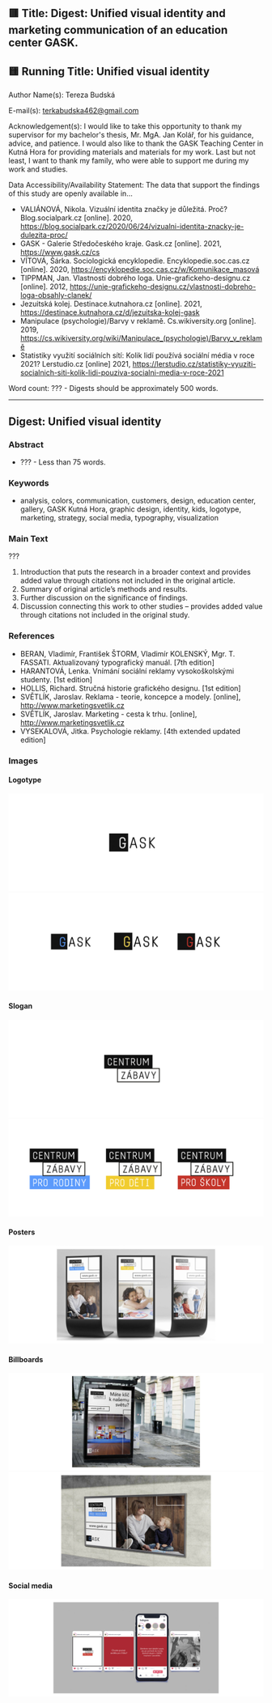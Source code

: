 ## 🟥 Title: Digest: Unified visual identity and marketing communication of an education center GASK.

## 🟨 Running Title: Unified visual identity 

Author Name(s): Tereza Budská

E-mail(s): terkabudska462@gmail.com

Acknowledgement(s): I would like to take this opportunity to thank my supervisor for my bachelor's thesis, Mr. MgA. Jan Kolář, for his guidance, advice, and patience. I would also like to thank the GASK Teaching Center in Kutná Hora for providing materials and materials for my work. Last but not least, I want to thank my family, who were able to support me during my work and studies.

Data Accessibility/Availability Statement:
The data that support the findings of this study are openly available in...
- VALIÁNOVÁ, Nikola. Vizuální identita značky je důležitá. Proč? Blog.socialpark.cz [online]. 2020, https://blog.socialpark.cz/2020/06/24/vizualni-identita-znacky-je-dulezita-proc/
- GASK - Galerie Středočeského kraje. Gask.cz [online]. 2021, https://www.gask.cz/cs
- VÍTOVÁ, Šárka. Sociologická encyklopedie. Encyklopedie.soc.cas.cz [online]. 2020, https://encyklopedie.soc.cas.cz/w/Komunikace_masová
- TIPPMAN, Jan. Vlastnosti dobrého loga. Unie-grafickeho-designu.cz [online]. 2012, https://unie-grafickeho-designu.cz/vlastnosti-dobreho-loga-obsahly-clanek/
- Jezuitská kolej. Destinace.kutnahora.cz [online]. 2021, https://destinace.kutnahora.cz/d/jezuitska-kolej-gask
- Manipulace (psychologie)/Barvy v reklamě. Cs.wikiversity.org [online]. 2019, https://cs.wikiversity.org/wiki/Manipulace_(psychologie)/Barvy_v_reklamě
- Statistiky využití sociálních sítí: Kolik lidí používá sociální média v roce 2021? Lerstudio.cz [online] 2021, https://lerstudio.cz/statistiky-vyuziti-socialnich-siti-kolik-lidi-pouziva-socialni-media-v-roce-2021

Word count: ??? - Digests should be approximately 500 words.

- - -

## Digest: Unified visual identity 

### Abstract
- ??? - Less than 75 words.

### Keywords
- analysis, colors, communication, customers, design, education center, gallery, GASK Kutná Hora, graphic design, identity, kids, logotype, marketing, strategy, social media, typography, visualization

### Main Text
???
1. Introduction that puts the research in a broader context and provides added value through citations not included in the original article.
2. Summary of original article’s methods and results.
3. Further discussion on the significance of findings.
4. Discussion connecting this work to other studies – provides added value through citations not included in the original study.

### References
- BERAN, Vladimír, František ŠTORM, Vladimír KOLENSKÝ, Mgr. T. FASSATI. Aktualizovaný typografický manuál. [7th edition]
- HARANTOVÁ, Lenka. Vnímání sociální reklamy vysokoškolskými studenty. [1st edition]
- HOLLIS, Richard. Stručná historie grafického designu. [1st edition] 
- SVĚTLÍK, Jaroslav. Reklama - teorie, koncepce a modely. [online], http://www.marketingsvetlik.cz
- SVĚTLÍK, Jaroslav. Marketing - cesta k trhu. [online], http://www.marketingsvetlik.cz
- VYSEKALOVÁ, Jitka. Psychologie reklamy. [4th extended updated edition] 

### Images
#### Logotype
![image](9.jpg)
![image](5.jpg)

#### Slogan
![image](slogan1.jpg)
![image](slogan.jpg)

#### Posters
![image](mockup.jpg)

#### Billboards
![image](ooh1.jpg)
![image](ooh3.jpg)

#### Social media
![image](ig.jpg)

